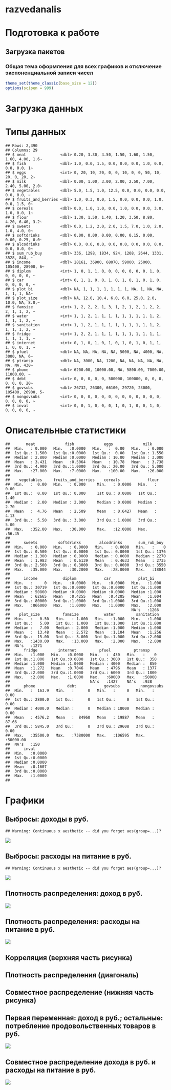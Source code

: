 razvedanalis
================

# Подготовка к работе

## Загрузка пакетов

### Общая тема оформления для всех графиков и отключение экспоненциальной записи чисел

``` r
theme_set(theme_classic(base_size = 12))
options(scipen = 999) 
```

# Загрузка данных

# Типы данных

    ## Rows: 2,390
    ## Columns: 29
    ## $ meat               <dbl> 0.20, 3.30, 4.50, 1.50, 1.60, 1.50, 1.60, 4.00, 1.6~
    ## $ fish               <dbl> 1.0, 0.0, 1.5, 0.0, 0.0, 0.0, 1.0, 0.0, 0.0, 0.0, 1~
    ## $ eggs               <int> 0, 20, 10, 20, 0, 0, 10, 0, 0, 50, 10, 20, 0, 20, 2~
    ## $ milk               <dbl> 0.00, 1.00, 3.00, 2.00, 2.50, 7.00, 2.40, 5.00, 2.0~
    ## $ vegetables         <dbl> 5.0, 1.5, 1.0, 12.5, 0.0, 0.0, 0.0, 0.0, 0.0, 0.0, ~
    ## $ fruits_and_berries <dbl> 1.0, 0.3, 0.0, 1.5, 0.0, 0.0, 0.0, 1.0, 0.0, 1.5, 0~
    ## $ cereals            <dbl> 0.0, 1.0, 1.0, 0.0, 1.0, 0.0, 0.0, 3.0, 1.0, 0.0, 1~
    ## $ flour              <dbl> 1.30, 1.50, 1.40, 1.20, 3.50, 8.80, 4.20, 6.40, 3.2~
    ## $ sweets             <dbl> 0.0, 1.2, 2.0, 2.0, 1.5, 7.0, 1.0, 2.0, 1.0, 4.0, 0~
    ## $ softdrinks         <dbl> 0.00, 0.00, 0.00, 0.00, 0.15, 0.00, 0.00, 0.25, 0.0~
    ## $ alcodrinks         <dbl> 0.0, 0.0, 0.0, 0.0, 0.0, 0.0, 0.0, 0.0, 0.0, 0.0, 0~
    ## $ sum_rub_buy        <dbl> 336, 1298, 1834, 924, 1208, 2644, 1331, 3528, 844, ~
    ## $ income             <dbl> 28161, 36900, 68070, 59000, 25000, 105400, 28900, 6~
    ## $ diplom             <int> 1, 0, 1, 1, 0, 0, 0, 0, 0, 0, 0, 1, 0, 0, 0, 0, 0, ~
    ## $ car                <int> 0, 1, 1, 0, 0, 1, 0, 1, 0, 1, 0, 1, 0, 0, 0, 0, 0, ~
    ## $ plot_bi            <dbl> NA, 1, 1, 1, 1, 1, 1, 1, NA, 1, NA, NA, 1, 1, 1, NA~
    ## $ plot_size          <dbl> NA, 12.0, 10.4, 6.0, 6.0, 25.0, 2.0, 10.0, NA, 8.0,~
    ## $ famsize            <int> 1, 2, 2, 2, 1, 3, 1, 2, 1, 2, 1, 2, 2, 2, 1, 1, 2, ~
    ## $ water              <int> 1, 1, 2, 1, 1, 1, 1, 1, 1, 1, 1, 1, 2, 1, 1, 1, 2, ~
    ## $ sanitation         <int> 1, 1, 2, 1, 1, 1, 1, 1, 1, 1, 1, 1, 2, 1, 1, 1, 2, ~
    ## $ fridge             <int> 1, 2, 2, 1, 1, 1, 1, 1, 1, 1, 1, 1, 1, 1, 1, 1, 1, ~
    ## $ internet           <int> 0, 1, 0, 1, 0, 1, 0, 1, 0, 1, 0, 1, 1, 1, 0, 0, 1, ~
    ## $ pfuel              <dbl> NA, NA, NA, NA, NA, 5000, NA, 4000, NA, 3000, NA, 6~
    ## $ ptransp            <dbl> NA, 3000, NA, 1200, NA, NA, NA, NA, NA, NA, NA, 430~
    ## $ phome              <dbl> 6200.00, 10000.00, NA, 5800.00, 7000.00, 11000.00, ~
    ## $ debt               <int> 0, 0, 0, 0, 0, 500000, 100000, 0, 0, 0, 0, 0, 0, 20~
    ## $ govsubs            <dbl> 26732, 26300, 66100, 29720, 23000, 105400, 26900, 5~
    ## $ nongovsubs         <int> 0, 0, 0, 0, 0, 0, 0, 0, 0, 0, 0, 0, 0, 0, 0, 0, 0, ~
    ## $ inval              <int> 0, 0, 1, 0, 0, 0, 1, 0, 1, 0, 0, 1, 0, 0, 0, 0, 0, ~

# Описательные статистики

    ##       meat             fish             eggs             milk       
    ##  Min.   : 0.000   Min.   :0.0000   Min.   :  0.00   Min.   : 0.000  
    ##  1st Qu.: 1.500   1st Qu.:0.0000   1st Qu.:  0.00   1st Qu.: 1.550  
    ##  Median : 2.800   Median :0.0000   Median : 10.00   Median : 3.000  
    ##  Mean   : 3.431   Mean   :0.5064   Mean   : 10.78   Mean   : 3.738  
    ##  3rd Qu.: 4.900   3rd Qu.:1.0000   3rd Qu.: 20.00   3rd Qu.: 5.000  
    ##  Max.   :27.000   Max.   :7.0000   Max.   :100.00   Max.   :26.000  
    ##                                                                     
    ##    vegetables     fruits_and_berries    cereals            flour      
    ##  Min.   :  0.00   Min.   : 0.000     Min.   : 0.0000   Min.   : 0.00  
    ##  1st Qu.:  0.00   1st Qu.: 0.000     1st Qu.: 0.0000   1st Qu.: 1.40  
    ##  Median :  2.00   Median : 2.000     Median : 0.0000   Median : 2.70  
    ##  Mean   :  4.76   Mean   : 2.509     Mean   : 0.6427   Mean   : 4.13  
    ##  3rd Qu.:  5.50   3rd Qu.: 3.000     3rd Qu.: 1.0000   3rd Qu.: 5.00  
    ##  Max.   :352.00   Max.   :30.000     Max.   :12.0000   Max.   :56.45  
    ##                                                                       
    ##      sweets         softdrinks        alcodrinks       sum_rub_buy   
    ##  Min.   : 0.000   Min.   : 0.0000   Min.   : 0.0000   Min.   :    0  
    ##  1st Qu.: 0.500   1st Qu.: 0.0000   1st Qu.: 0.0000   1st Qu.: 1376  
    ##  Median : 1.300   Median : 0.0000   Median : 0.0000   Median : 2270  
    ##  Mean   : 1.983   Mean   : 0.6139   Mean   : 0.4633   Mean   : 2735  
    ##  3rd Qu.: 2.500   3rd Qu.: 0.3000   3rd Qu.: 0.0000   3rd Qu.: 3550  
    ##  Max.   :35.000   Max.   :30.2000   Max.   :28.0000   Max.   :18844  
    ##                                                                      
    ##      income           diplom            car            plot_bi     
    ##  Min.   :     0   Min.   :0.0000   Min.   :0.0000   Min.   :1.000  
    ##  1st Qu.: 30719   1st Qu.:0.0000   1st Qu.:0.0000   1st Qu.:1.000  
    ##  Median : 50860   Median :0.0000   Median :0.0000   Median :1.000  
    ##  Mean   : 62665   Mean   :0.4255   Mean   :0.4205   Mean   :1.004  
    ##  3rd Qu.: 80000   3rd Qu.:1.0000   3rd Qu.:1.0000   3rd Qu.:1.000  
    ##  Max.   :866000   Max.   :1.0000   Max.   :1.0000   Max.   :2.000  
    ##                                                     NA's   :1266   
    ##    plot_size          famsize           water         sanitation   
    ##  Min.   :   0.50   Min.   : 1.000   Min.   :1.000   Min.   :1.000  
    ##  1st Qu.:   5.00   1st Qu.: 1.000   1st Qu.:1.000   1st Qu.:1.000  
    ##  Median :   7.00   Median : 2.000   Median :1.000   Median :1.000  
    ##  Mean   :  13.48   Mean   : 2.572   Mean   :1.104   Mean   :1.256  
    ##  3rd Qu.:  15.00   3rd Qu.: 3.000   3rd Qu.:1.000   3rd Qu.:2.000  
    ##  Max.   :1430.00   Max.   :13.000   Max.   :2.000   Max.   :2.000  
    ##  NA's   :1271                                                      
    ##      fridge         internet          pfuel          ptransp     
    ##  Min.   :1.000   Min.   :0.0000   Min.   :  430   Min.   :    0  
    ##  1st Qu.:1.000   1st Qu.:0.0000   1st Qu.: 3000   1st Qu.:  350  
    ##  Median :1.000   Median :1.0000   Median : 4000   Median :  850  
    ##  Mean   :1.272   Mean   :0.7046   Mean   : 4796   Mean   : 1377  
    ##  3rd Qu.:2.000   3rd Qu.:1.0000   3rd Qu.: 6000   3rd Qu.: 1800  
    ##  Max.   :2.000   Max.   :1.0000   Max.   :60000   Max.   :50000  
    ##                                   NA's   :1427    NA's   :938    
    ##      phome              debt            govsubs         nongovsubs      
    ##  Min.   :  163.9   Min.   :      0   Min.   :     0   Min.   :    0.00  
    ##  1st Qu.: 2800.0   1st Qu.:      0   1st Qu.:     0   1st Qu.:    0.00  
    ##  Median : 4000.0   Median :      0   Median : 18000   Median :    0.00  
    ##  Mean   : 4576.2   Mean   :  84960   Mean   : 19887   Mean   :   87.66  
    ##  3rd Qu.: 5845.0   3rd Qu.:      0   3rd Qu.: 29608   3rd Qu.:    0.00  
    ##  Max.   :35500.0   Max.   :7380000   Max.   :106595   Max.   :50000.00  
    ##  NA's   :150                                                            
    ##      inval       
    ##  Min.   :0.0000  
    ##  1st Qu.:0.0000  
    ##  Median :0.0000  
    ##  Mean   :0.1607  
    ##  3rd Qu.:0.0000  
    ##  Max.   :1.0000  
    ## 

# Графики

## Выбросы: доходы в руб.

    ## Warning: Continuous x aesthetic -- did you forget aes(group=...)?

![](krrazvedanaliz_files/figure-gfm/4-1.png)<!-- -->

## Выбросы: расходы на питание в руб.

    ## Warning: Continuous x aesthetic -- did you forget aes(group=...)?

![](krrazvedanaliz_files/figure-gfm/5-1.png)<!-- -->

## Плотность распределения: доход в руб.

![](krrazvedanaliz_files/figure-gfm/6-1.png)<!-- -->

## Плотность распределения: расходы на питание в руб.

![](krrazvedanaliz_files/figure-gfm/7-1.png)<!-- -->

## Корреляция (верхняя часть рисунка)

## Плотность распределения (диагональ)

## Совместное распределение (нижняя часть рисунка)

## Первая переменная: доход в руб.; остальные: потребление продовольственных товаров в руб.

![](krrazvedanaliz_files/figure-gfm/8-1.png)<!-- -->

## Совместное распределение дохода в руб. и расходы на питание в руб.

![](krrazvedanaliz_files/figure-gfm/9-1.png)<!-- -->
